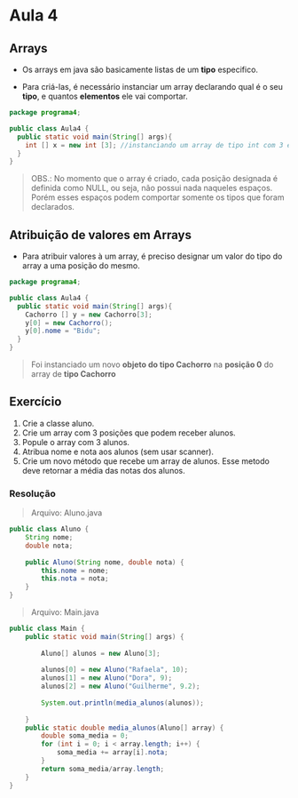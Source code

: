 # Aula 4

## Arrays

- Os arrays em java são basicamente listas de um **tipo** especifico.

- Para criá-las, é necessário instanciar um array declarando qual é o seu **tipo**, e quantos **elementos** ele vai comportar.

```java
package programa4;

public class Aula4 {
  public static void main(String[] args){
    int [] x = new int [3]; //instanciando um array de tipo int com 3 elementos
  }
}
```

> OBS.: No momento que o array é criado, cada posição designada é definida como NULL, ou seja, não possui nada naqueles espaços. Porém esses espaços podem comportar somente os tipos que foram declarados.

## Atribuição de valores em Arrays

- Para atribuir valores à um array, é preciso designar um valor do tipo do array a uma posição do mesmo.

```java
package programa4;

public class Aula4 {
  public static void main(String[] args){
    Cachorro [] y = new Cachorro[3];
    y[0] = new Cachorro();
    y[0].nome = "Bidu";
  }
}
```

> Foi instanciado um novo **objeto do tipo Cachorro** na **posição 0** do array de **tipo Cachorro**

## Exercício

1. Crie a classe aluno.
2. Crie um array com 3 posições que podem receber alunos.
3. Popule o array com 3 alunos.
4. Atribua nome e nota aos alunos (sem usar scanner).
5. Crie um novo método que recebe um array de alunos. Esse metodo deve retornar a média das notas dos alunos.

### Resolução

> Arquivo: Aluno.java

```java
public class Aluno {
	String nome;
	double nota;
	
	public Aluno(String nome, double nota) {
		this.nome = nome;
		this.nota = nota;
	}
}
```

> Arquivo: Main.java

```java
public class Main {
	public static void main(String[] args) {
		
		Aluno[] alunos = new Aluno[3];
		
		alunos[0] = new Aluno("Rafaela", 10);
		alunos[1] = new Aluno("Dora", 9);
		alunos[2] = new Aluno("Guilherme", 9.2);
		
		System.out.println(media_alunos(alunos));
		
	}
	public static double media_alunos(Aluno[] array) {
		double soma_media = 0;
		for (int i = 0; i < array.length; i++) {
			soma_media += array[i].nota;
		}
		return soma_media/array.length;
	}
}
```
